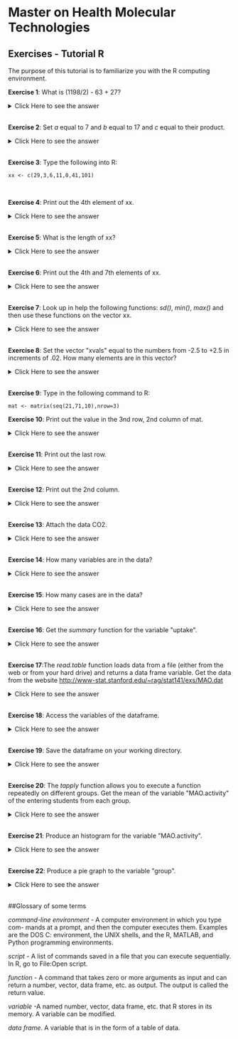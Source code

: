 # Master on Health Molecular Technologies 

## Exercises - Tutorial R


 The purpose of this tutorial is to familiarize you with the R computing environment.





**Exercise 1**: What is (1198/2) - 63 + 27?


<details><summary>Click Here to see the answer</summary><p>

```{r}

1198/2-63+27

```

</p></details>

<br/>

**Exercise 2**: Set _a_ equal to 7 and _b_ equal to 17 and _c_ equal to their product.

<details><summary>Click Here to see the answer</summary><p>

```{r}
a<-7
b<-17
c<-a*b
c

```

</p></details>

<br/>


**Exercise 3**: Type the following into R:



```{r}
xx <- c(29,3,6,11,0,41,101)

```


<br/>

**Exercise 4**: Print out the 4th element of xx.

<details><summary>Click Here to see the answer</summary><p>

```{r}
xx[4]

```

</p></details>

<br/>

**Exercise 5**: What is the length of xx?

<details><summary>Click Here to see the answer</summary><p>

```{r}
length(xx)

```

</p></details>

<br/>




**Exercise 6**: Print out the 4th and 7th elements of xx.

<details><summary>Click Here to see the answer</summary><p>

```{r}
xx[C(4,7)]

```

</p></details>

<br/>


**Exercise 7**: Look up in help the following functions: _sd()_, _min()_, _max()_ and then use these functions on the vector xx.


<details><summary>Click Here to see the answer</summary><p>

```{r}
?sd
?min()
?max()

sd(xx)
min(xx)
max(xx)

```

</p></details>

<br/>



**Exercise 8**: Set the vector "xvals" equal to the numbers from -2.5 to +2.5 in increments of .02. How many elements are in this vector?

<details><summary>Click Here to see the answer</summary><p>

```{r}
xvals<-seq(-2.5,2.5,0.02)
length(xvals)

```

</p></details>

<br/>
 
 
 
**Exercise 9**: Type in the following command to R:
 
```{r}
mat <- matrix(seq(21,71,10),nrow=3)

```

**Exercise 10**: Print out the value in the 3nd row, 2nd column of mat.


<details><summary>Click Here to see the answer</summary><p>

```{r}
mat[3,2]

```

</p></details>

<br/>


**Exercise 11**: Print out the last row.


<details><summary>Click Here to see the answer</summary><p>

```{r}
mat[3,]

```

</p></details>

<br/>


**Exercise 12**: Print out the 2nd column.

<details><summary>Click Here to see the answer</summary><p>

```{r}
mat[,2]

```

</p></details>

<br/>





**Exercise 13**: Attach the data CO2.

<details><summary>Click Here to see the answer</summary><p>

```{r}
attach(CO2)

```

</p></details>

<br/>




**Exercise 14**: How many variables are in the data?



<details><summary>Click Here to see the answer</summary><p>

```{r}
names(CO2)
length(CO2)

```

</p></details>

<br/>


**Exercise 15**: How many cases are in the data?

<details><summary>Click Here to see the answer</summary><p>

```{r}
dim(CO2)

```

</p></details>

<br/>





**Exercise 16**: Get the _summary_ function for the variable "uptake".

<details><summary>Click Here to see the answer</summary><p>

```{r}
summary(CO2$uptake)

```

</p></details>

<br/>



**Exercise 17**:The _read.table_ function loads data from a file (either from the web or from your hard drive) and returns a data frame variable. Get the data
from the website http://www-stat.stanford.edu/~rag/stat141/exs/MAO.dat


<details><summary>Click Here to see the answer</summary><p>

```{r}
MAO<-read.table("http://www-stat.stanford.edu/~rag/stat141/exs/MAO.dat", header=TRUE)

```

</p></details>

<br/>




**Exercise 18**: Access the variables of the dataframe.


<details><summary>Click Here to see the answer</summary><p>

```{r}
names(MAO)

```

</p></details>

<br/>


**Exercise 19**: Save the dataframe on your working directory.

<details><summary>Click Here to see the answer</summary><p>

```{r}
save(file="mao.Rdata")

```

</p></details>

<br/>


**Exercise 20**: The _tapply_ function allows you to execute a function repeatedly on different groups. Get the mean of the variable "MAO.activity" of the entering students from each group.

<details><summary>Click Here to see the answer</summary><p>

```{r}
attach(MAO)
tapply(MAO.activity,group,mean)

```

</p></details>

<br/>



**Exercise 21**: Produce an histogram for the variable "MAO.activity". 

<details><summary>Click Here to see the answer</summary><p>

```{r}
hist(MAO.activity,col="red",main="MAO.activity")

```

</p></details>

<br/>


**Exercise 22**: Produce a pie graph to the variable "group".


<details><summary>Click Here to see the answer</summary><p>

```{r}
detach(MAO)
pie(MAO$group)

```

</p></details>

<br/>


##Glossary of some terms


_command-line environment_ - A computer environment in which you type com-
mands at a prompt, and then the computer executes them. Examples are the
DOS C: environment, the UNIX shells, and the R, MATLAB, and Python
programming environments.


_script_ - A list of commands saved in a file that you can execute sequentially. In R, go to File:Open script.

_function_ - A command that takes zero or more arguments as input and can
return a number, vector, data frame, etc. as output. The output is called
the return value.


_variable_ -A named number, vector, data frame, etc. that R stores in its memory. A variable can be modified.

_data frame_. A variable that is in the form of a table of data.




